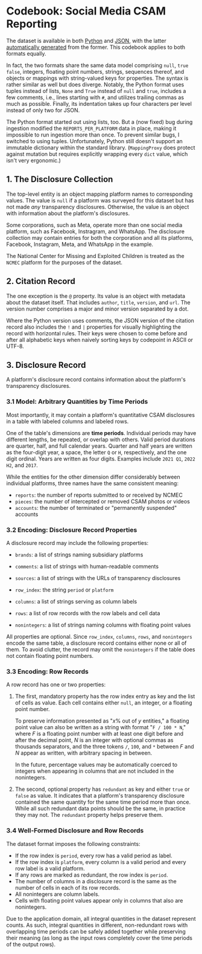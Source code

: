 # Codebook: Social Media CSAM Reporting

The dataset is available in both [Python](intransparent/by_platform/data.py) and
[JSON](data/csam-reports-per-platform.json), with the latter [automatically
generated](intransparent/by_platform/export.py) from the former. This codebook
applies to both formats equally.

In fact, the two formats share the same data model comprising `null`, `true`
`false`, integers, floating point numbers, strings, sequences thereof, and
objects or mappings with string-valued keys for properties. The syntax is rather
similar as well but does diverge. Notably, the Python format uses tuples instead
of lists, `None` and `True` instead of `null` and `true`, includes a few
comments, i.e., lines starting with `#`, and utilizes trailing commas as much as
possible. Finally, its indentation takes up four characters per level instead of
only two for JSON.

The Python format started out using lists, too. But a (now fixed) bug during
ingestion modified the `REPORTS_PER_PLATFORM` data in place, making it
impossible to run ingestion more than once. To prevent similar bugs, I switched
to using tuples. Unfortunately, Python still doesn't support an immutable
dictionary within the standard library. (`MappingProxy` does protect against
mutation but requires explicitly wrapping every `dict` value, which isn't very
ergonomic.)


## 1. The Disclosure Collection

The top-level entity is an object mapping platform names to corresponding
values. The value is `null` if a platform was surveyed for this dataset but has
not made *any* transparency disclosures. Otherwise, the value is an object with
information about the platform's disclosures.

Some corporations, such as Meta, operate more than one social media platform,
such as Facebook, Instragram, and WhatsApp. The disclosure collection may
contain entries for both the corporation and all its platforms, Facebook,
Instagram, Meta, and WhatsApp in the example.

The National Center for Missing and Exploited Children is treated as the `NCMEC`
platform for the purposes of the dataset.


## 2. Citation Record

The one exception is the `@` property. Its value is an object with metadata
about the dataset itself. That includes `author`, `title`, `version`, and `url`.
The version number comprises a major and minor version separated by a dot.

Where the Python version uses comments, the JSON version of the citation record
also includes the `!` and `|` properties for visually highlighting the record
with horizontal rules. Their keys were chosen to come before and after all
alphabetic keys when naively sorting keys by codepoint in ASCII or UTF-8.


## 3. Disclosure Record

A platform's disclosure record contains information about the platform's
transparency disclosures.


### 3.1 Model: Arbitrary Quantities by Time Periods

Most importantly, it may contain a platform's quantitative CSAM disclosures in a
table with labeled columns and labeled rows.

One of the table's dimensions are **time periods**. Individual periods may have
different lengths, be repeated, or overlap with others. Valid period durations
are quarter, half, and full calendar years. Quarter and half years are written
as the four-digit year, a space, the letter `Q` or `H`, respectively, and the
one digit ordinal. Years are written as four digits. Examples include `2021 Q1`,
`2022 H2`, and `2017`.

While the entities for the other dimension differ considerably between
individual platforms, three names have the same consistent meaning:

  * `reports`: the number of reports submitted to or received by NCMEC
  * `pieces`: the number of intercepted or removed CSAM photos or videos
  * `accounts`: the number of terminated or "permanently suspended" accounts


### 3.2 Encoding: Disclosure Record Properties

A disclosure record may include the following properties:

  * `brands`: a list of strings naming subsidiary platforms
  * `comments`: a list of strings with human-readable comments
  * `sources`: a list of strings with the URLs of transparency disclosures

  * `row_index`: the string `period` or `platform`
  * `columns`: a list of strings serving as column labels
  * `rows`: a list of row records with the row labels and cell data
  * `nonintegers`: a list of strings naming columns with floating point values

All properties are optional. Since `row_index`, `columns`, `rows`, and
`nonintegers` encode the same table, a disclosure record contains either none or
all of them. To avoid clutter, the record may omit the `nonintegers` if the
table does not contain floating point numbers.


### 3.3 Encoding: Row Records

A row record has one or two properties:

 1. The first, mandatory property has the row index entry as key and the list of
    cells as value. Each cell contains either `null`, an integer, or a floating
    point number.

    To preserve information presented as "*x*% out of *y* entities," a floating
    point value can also be written as a string with format "`F / 100 * N`,"
    where _F_ is a floating point number with at least one digit before and
    after the decimal point, _N_ is an integer with optional commas as thousands
    separators, and the three tokens `/`, `100`, and `*` between _F_ and _N_
    appear as written, with arbitrary spacing in between.

    In the future, percentage values may be automatically coerced to integers
    when appearing in columns that are not included in the nonintegers.

 2. The second, optional property has `redundant` as key and either `true` or
    `false` as value. It indicates that a platform's transparency disclosure
    contained the same quantity for the same time period more than once. While
    all such redundant data points should be the same, in practice they may not.
    The `redundant` property helps preserve them.


### 3.4 Well-Formed Disclosure and Row Records

The dataset format imposes the following constraints:

  * If the row index is `period`, every row has a valid period as label.
  * If the row index is `platform`, every column is a valid period and every row
    label is a valid platform.
  * If any rows are marked as redundant, the row index is `period`.
  * The number of columns in a disclosure record is the same as the number of
    cells in each of its row records.
  * All nonintegers are column labels.
  * Cells with floating point values appear only in columns that also are
    nonintegers.

Due to the application domain, all integral quantities in the dataset represent
counts. As such, integral quantities in different, non-redundant rows with
overlapping time periods can be safely added together while preserving their
meaning (as long as the input rows completely cover the time periods of the
output rows).
